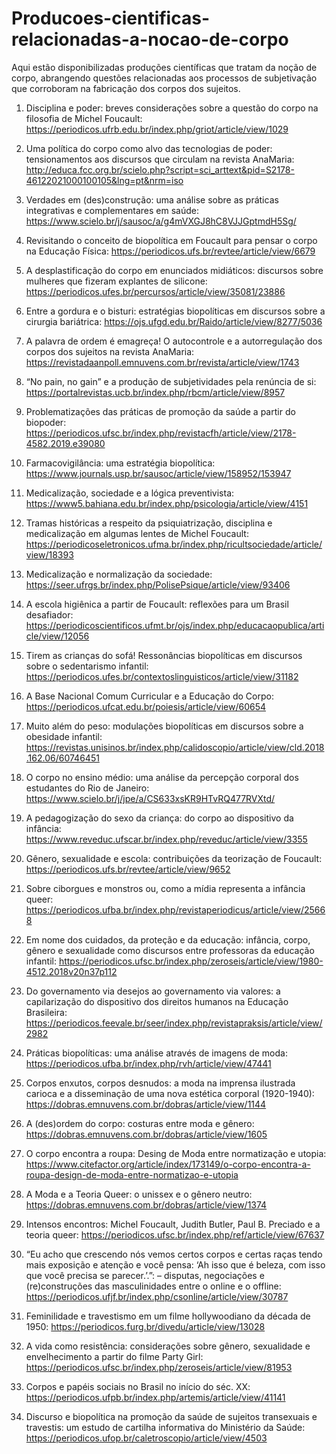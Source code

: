 # Producoes-cientificas-relacionadas-a-nocao-de-corpo
Aqui estão disponibilizadas produções científicas que tratam da noção de corpo, abrangendo questões relacionadas aos processos de subjetivação que corroboram na fabricação dos corpos dos sujeitos.

1) Disciplina e poder: breves considerações sobre a questão do corpo na filosofia de Michel Foucault: https://periodicos.ufrb.edu.br/index.php/griot/article/view/1029

2) Uma política do corpo como alvo das tecnologias de poder: tensionamentos aos discursos que circulam na revista AnaMaria: http://educa.fcc.org.br/scielo.php?script=sci_arttext&pid=S2178-46122021000100105&lng=pt&nrm=iso

3) Verdades em (des)construção: uma análise sobre as práticas integrativas e complementares em saúde: https://www.scielo.br/j/sausoc/a/g4mVXGJ8hC8VJJGptmdH5Sg/

4) Revisitando o conceito de biopolítica em Foucault para pensar o corpo na Educação Física: https://periodicos.ufs.br/revtee/article/view/6679

5) A desplastificação do corpo em enunciados midiáticos: discursos sobre mulheres que fizeram explantes de silicone: https://periodicos.ufes.br/percursos/article/view/35081/23886

6) Entre a gordura e o bisturi: estratégias biopolíticas em discursos sobre a cirurgia bariátrica: https://ojs.ufgd.edu.br/Raido/article/view/8277/5036

7) A palavra de ordem é emagreça! O autocontrole e a autorregulação dos corpos dos sujeitos na revista AnaMaria: https://revistadaanpoll.emnuvens.com.br/revista/article/view/1743

8) “No pain, no gain” e a produção de subjetividades pela renúncia de si: https://portalrevistas.ucb.br/index.php/rbcm/article/view/8957

9) Problematizações das práticas de promoção da saúde a partir do biopoder: https://periodicos.ufsc.br/index.php/revistacfh/article/view/2178-4582.2019.e39080

10) Farmacovigilância: uma estratégia biopolítica: https://www.journals.usp.br/sausoc/article/view/158952/153947

11) Medicalização, sociedade e a lógica preventivista: https://www5.bahiana.edu.br/index.php/psicologia/article/view/4151

12) Tramas históricas a respeito da psiquiatrização, disciplina e medicalização em algumas lentes de Michel Foucault: https://periodicoseletronicos.ufma.br/index.php/ricultsociedade/article/view/18393

13) Medicalização e normalização da sociedade: https://seer.ufrgs.br/index.php/PolisePsique/article/view/93406

14) A escola higiênica a partir de Foucault: reflexões para um Brasil desafiador: https://periodicoscientificos.ufmt.br/ojs/index.php/educacaopublica/article/view/12056

15) Tirem as crianças do sofá! Ressonâncias biopolíticas em discursos sobre o sedentarismo infantil: https://periodicos.ufes.br/contextoslinguisticos/article/view/31182

16) A Base Nacional Comum Curricular e a Educação do Corpo: https://periodicos.ufcat.edu.br/poiesis/article/view/60654

17) Muito além do peso: modulações biopolíticas em discursos sobre a obesidade infantil: https://revistas.unisinos.br/index.php/calidoscopio/article/view/cld.2018.162.06/60746451

18) O corpo no ensino médio: uma análise da percepção corporal dos estudantes do Rio de Janeiro: https://www.scielo.br/j/jpe/a/CS633xsKR9HTvRQ477RVXtd/

19) A pedagogização do sexo da criança: do corpo ao dispositivo da infância: https://www.reveduc.ufscar.br/index.php/reveduc/article/view/3355

20) Gênero, sexualidade e escola: contribuições da teorização de Foucault: https://periodicos.ufs.br/revtee/article/view/9652

21) Sobre ciborgues e monstros ou, como a mídia representa a infância queer: https://periodicos.ufba.br/index.php/revistaperiodicus/article/view/25668

22) Em nome dos cuidados, da proteção e da educação: infância, corpo, gênero e sexualidade como discursos entre professoras da educação infantil: https://periodicos.ufsc.br/index.php/zeroseis/article/view/1980-4512.2018v20n37p112

23) Do governamento via desejos ao governamento via valores: a capilarização do dispositivo dos direitos humanos na Educação Brasileira: https://periodicos.feevale.br/seer/index.php/revistapraksis/article/view/2982

24) Práticas biopolíticas: uma análise através de imagens de moda: https://periodicos.ufba.br/index.php/rvh/article/view/47441

25) Corpos enxutos, corpos desnudos: a moda na imprensa ilustrada carioca e a disseminação de uma nova estética corporal (1920-1940): https://dobras.emnuvens.com.br/dobras/article/view/1144

26) A (des)ordem do corpo: costuras entre moda e gênero: https://dobras.emnuvens.com.br/dobras/article/view/1605

27) O corpo encontra a roupa: Desing de Moda entre normatização e utopia: https://www.citefactor.org/article/index/173149/o-corpo-encontra-a-roupa-design-de-moda-entre-normatizao-e-utopia

28) A Moda e a Teoria Queer: o unissex e o gênero neutro: https://dobras.emnuvens.com.br/dobras/article/view/1374

29) Intensos encontros: Michel Foucault, Judith Butler, Paul B. Preciado e a teoria queer: https://periodicos.ufsc.br/index.php/ref/article/view/67637

30) “Eu acho que crescendo nós vemos certos corpos e certas raças tendo mais exposição e atenção e você pensa: ‘Ah isso que é beleza, com isso que você precisa se parecer.’.”: – disputas, negociações e (re)construções das masculinidades entre o online e o offline: https://periodicos.ufjf.br/index.php/csonline/article/view/30787

31) Feminilidade e travestismo em um filme hollywoodiano da década de 1950: https://periodicos.furg.br/divedu/article/view/13028

32) A vida como resistência: considerações sobre gênero, sexualidade e envelhecimento a partir do filme Party Girl: https://periodicos.ufsc.br/index.php/zeroseis/article/view/81953

33) Corpos e papéis sociais no Brasil no início do séc. XX: https://periodicos.ufpb.br/index.php/artemis/article/view/41141

34) Discurso e biopolítica na promoção da saúde de sujeitos transexuais e travestis: um estudo de cartilha informativa do Ministério da Saúde: https://periodicos.ufop.br/caletroscopio/article/view/4503
